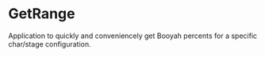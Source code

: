 # GetRange
Application to quickly and conveniencely get Booyah percents for a specific char/stage configuration.
